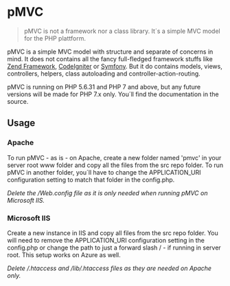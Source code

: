 # pMVC
> pMVC is not a framework nor a class library. It´s a simple MVC model for the PHP plattform.

pMVC is a simple MVC model with structure and separate of concerns in mind. It does not contains all the fancy full-fledged framework stuffs like [Zend Framework](https://framework.zend.com "More about Zend Framework"), [CodeIgniter](https://www.codeigniter.com "More about CodeIgniter") or [Symfony](https://symfony.com "More about Symfony"). But it do contains models, views, controllers, helpers, class autoloading and controller-action-routing.

pMVC is running on PHP 5.6.31 and PHP 7 and above, but any future versions will be made for PHP 7.x only. You´ll find the documentation in the source.

## Usage
### Apache
To run pMVC - as is - on Apache, create a new folder named 'pmvc' in your server root www folder and copy all the files from the src repo folder. To run pMVC in another folder, you´ll have to change the APPLICATION_URI configuration setting to match that folder in the config.php.

*Delete the /Web.config file as it is only needed when running pMVC on Microsoft IIS.*

### Microsoft IIS
Create a new instance in IIS and copy all files from the src repo folder. You will need to remove the APPLICATION_URI configuration setting in the config.php or change the path to just a forward slash / - if running in server root. This setup works on Azure as well.

*Delete /.htaccess and /lib/.htaccess files as they are needed on Apache only.*